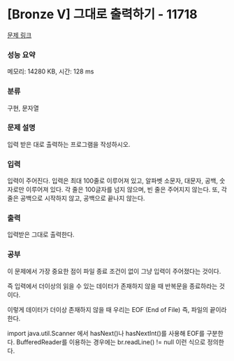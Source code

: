 # [Bronze V] 그대로 출력하기 - 11718 

[문제 링크](https://www.acmicpc.net/problem/11718) 

### 성능 요약

메모리: 14280 KB, 시간: 128 ms

### 분류

구현, 문자열

### 문제 설명

<p>입력 받은 대로 출력하는 프로그램을 작성하시오.</p>

### 입력 

 <p>입력이 주어진다. 입력은 최대 100줄로 이루어져 있고, 알파벳 소문자, 대문자, 공백, 숫자로만 이루어져 있다. 각 줄은 100글자를 넘지 않으며, 빈 줄은 주어지지 않는다. 또, 각 줄은 공백으로 시작하지 않고, 공백으로 끝나지 않는다.</p>

### 출력 

 <p>입력받은 그대로 출력한다.</p>

### 공부

 <p>이 문제에서 가장 중요한 점이 파일 종료 조건이 없이 그냥 입력이 주어졌다는 것이다.

즉 입력에서 더이상의 읽을 수 있는 데이터가 존재하지 않을 때 반복문을 종료하라는 것이다.

 

이렇게 데이터가 더이상 존재하지 않을 때 우리는 EOF (End of File) 즉, 파일의 끝이라 한다. 

import java.util.Scanner 에서 hasNext()나 hasNextInt()를 사용해 EOF를 구분한다. BufferedReader를 이용하는 경우에는 br.readLine() != null 이런 식으로 정의한다.</p>
